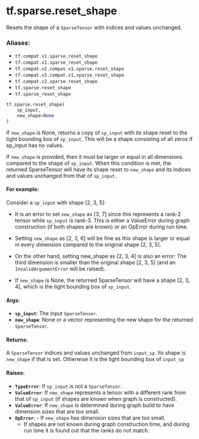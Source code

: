 <div itemscope itemtype="http://developers.google.com/ReferenceObject">
<meta itemprop="name" content="tf.sparse.reset_shape" />
<meta itemprop="path" content="Stable" />
</div>

# tf.sparse.reset_shape

Resets the shape of a `SparseTensor` with indices and values unchanged.

### Aliases:

* `tf.compat.v1.sparse.reset_shape`
* `tf.compat.v1.sparse_reset_shape`
* `tf.compat.v2.compat.v1.sparse.reset_shape`
* `tf.compat.v2.compat.v1.sparse_reset_shape`
* `tf.compat.v2.sparse.reset_shape`
* `tf.sparse.reset_shape`
* `tf.sparse_reset_shape`

``` python
tf.sparse.reset_shape(
    sp_input,
    new_shape=None
)
```

<!-- Placeholder for "Used in" -->

If `new_shape` is None, returns a copy of `sp_input` with its shape reset
to the tight bounding box of `sp_input`. This will be a shape consisting of
all zeros if sp_input has no values.

If `new_shape` is provided, then it must be larger or equal in all dimensions
compared to the shape of `sp_input`. When this condition is met, the returned
SparseTensor will have its shape reset to `new_shape` and its indices and
values unchanged from that of `sp_input.`

#### For example:


Consider a `sp_input` with shape [2, 3, 5]:

  [0, 0, 1]: a
  [0, 1, 0]: b
  [0, 2, 2]: c
  [1, 0, 3]: d

- It is an error to set `new_shape` as [3, 7] since this represents a
  rank-2 tensor while `sp_input` is rank-3. This is either a ValueError
  during graph construction (if both shapes are known) or an OpError during
  run time.

- Setting `new_shape` as [2, 3, 6] will be fine as this shape is larger or
  equal in every dimension compared to the original shape [2, 3, 5].

- On the other hand, setting new_shape as [2, 3, 4] is also an error: The
  third dimension is smaller than the original shape [2, 3, 5] (and an
  `InvalidArgumentError` will be raised).

- If `new_shape` is None, the returned SparseTensor will have a shape
  [2, 3, 4], which is the tight bounding box of `sp_input`.



#### Args:


* <b>`sp_input`</b>: The input `SparseTensor`.
* <b>`new_shape`</b>: None or a vector representing the new shape for the returned
  `SparseTensor`.


#### Returns:

A `SparseTensor` indices and values unchanged from `input_sp`. Its shape is
  `new_shape` if that is set. Otherwise it is the tight bounding box of
   `input_sp`



#### Raises:


* <b>`TypeError`</b>: If `sp_input` is not a `SparseTensor`.
* <b>`ValueError`</b>: If `new_shape` represents a tensor with a different rank from
  that of `sp_input` (if shapes are known when graph is constructed).
* <b>`ValueError`</b>:  If `new_shape` is determined during graph build to have
  dimension sizes that are too small.
* <b>`OpError`</b>:   - If `new_shape` has dimension sizes that are too small.
  - If shapes are not known during graph construction time, and during run
    time it is found out that the ranks do not match.
